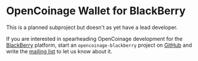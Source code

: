 OpenCoinage Wallet for BlackBerry
=================================

This is a planned subproject but doesn't as yet have a lead developer.

If you are interested in spearheading OpenCoinage development for the
[BlackBerry][] platform, start an `opencoinage-blackberry` project on
[GitHub][] and write the [mailing list][] to let us know about it.

[BlackBerry]:   http://en.wikipedia.org/wiki/BlackBerry
[GitHub]:       http://github.com/
[mailing list]: http://groups.google.com/group/opencoinage
